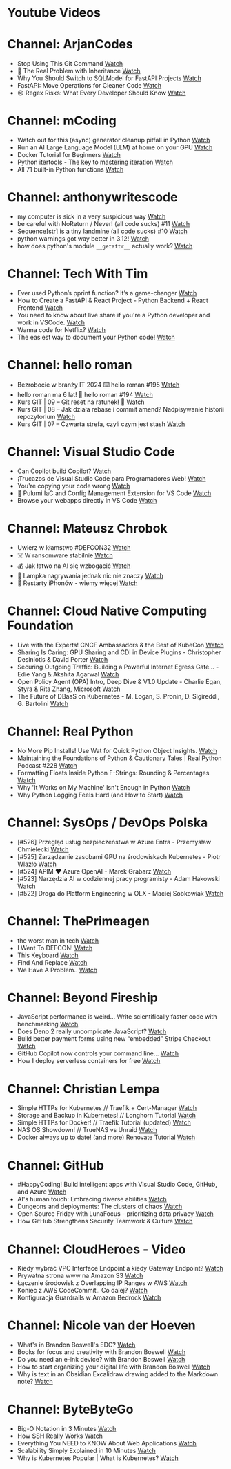 
Youtube Videos
==============

# Channel: ArjanCodes
  
 - Stop Using This Git Command  [Watch](https://youtu.be/CEaWanW-7cM)  
 - 🤔 The Real Problem with Inheritance  [Watch](https://youtu.be/M8myswQlF1M)  
 - Why You Should Switch to SQLModel for FastAPI Projects  [Watch](https://youtu.be/GONyd0CUrPc)  
 - FastAPI: Move Operations for Cleaner Code  [Watch](https://youtu.be/Oq8Pp3M7CUQ)  
 - 😣 Regex Risks: What Every Developer Should Know  [Watch](https://youtu.be/nNOvX7Ajscs)
# Channel: mCoding
  
 - Watch out for this (async) generator cleanup pitfall in Python  [Watch](https://youtu.be/N56Jrqc7SBk)  
 - Run an AI Large Language Model (LLM) at home on your GPU  [Watch](https://youtu.be/RejIVgfER-4)  
 - Docker Tutorial for Beginners  [Watch](https://youtu.be/b0HMimUb4f0)  
 - Python itertools - The key to mastering iteration  [Watch](https://youtu.be/1p7xa_BHYDs)  
 - All 71 built-in Python functions  [Watch](https://youtu.be/7Qu_KXc7xSI)
# Channel: anthonywritescode
  
 - my computer is sick in a very suspicious way  [Watch](https://youtu.be/l-RjeirBNMQ)  
 - be careful with NoReturn / Never! (all code sucks) #11  [Watch](https://youtu.be/WuXRn3euN8k)  
 - Sequence[str] is a tiny landmine (all code sucks) #10  [Watch](https://youtu.be/f0zD9d7kBrU)  
 - python warnings got way better in 3.12!  [Watch](https://youtu.be/Ljfn4x8t3Ow)  
 - how does python's module `__getattr__` actually work?  [Watch](https://youtu.be/K1-wYUSQoF8)
# Channel: Tech With Tim
  
 - Ever used Python’s pprint function? It’s a game-changer  [Watch](https://youtu.be/oWNT3A3mQxA)  
 - How to Create a FastAPI & React Project - Python Backend + React Frontend  [Watch](https://youtu.be/aSdVU9-SxH4)  
 - You need to know about live share if you're a Python developer and work in VSCode.  [Watch](https://youtu.be/a3VFs6KusUc)  
 - Wanna code for Netflix?  [Watch](https://youtu.be/d-mT0I96qhI)  
 - The easiest way to document your Python code!  [Watch](https://youtu.be/ARn7fbLaSAc)
# Channel: hello roman
  
 - Bezrobocie w branży IT 2024 ⌨️ hello roman #195  [Watch](https://youtu.be/3A0h9uNj0Z4)  
 - hello roman ma 6 lat!  🎉  hello roman #194  [Watch](https://youtu.be/2VcweF4sVRE)  
 - Kurs GIT | 09 – Git reset na ratunek! 🛟  [Watch](https://youtu.be/vri36csppEY)  
 - Kurs GIT | 08 – Jak działa rebase i commit amend? Nadpisywanie historii repozytorium  [Watch](https://youtu.be/4GKI4Gz97TE)  
 - Kurs GIT | 07 – Czwarta strefa, czyli czym jest stash  [Watch](https://youtu.be/T9n2tF60cY0)
# Channel: Visual Studio Code
  
 - Can Copilot build Copilot?  [Watch](https://youtu.be/uzz1F4Cw2bA)  
 - ¡Trucazos de Visual Studio Code para Programadores Web!  [Watch](https://youtu.be/UdIcAdQtiws)  
 - You're copying your code wrong  [Watch](https://youtu.be/2dR_u_Nhb-Y)  
 - 🔴 Pulumi IaC and Config Management Extension for VS Code  [Watch](https://youtu.be/rRsnk1sv_xE)  
 - Browse your webapps directly in VS Code  [Watch](https://youtu.be/ibZulGLXGf8)
# Channel: Mateusz Chrobok
  
 - Uwierz w kłamstwo #DEFCON32  [Watch](https://youtu.be/SImGw8kfrj4)  
 - ☠️ W ransomware stabilnie  [Watch](https://youtu.be/EiLb5RsG7to)  
 - 💰 Jak łatwo na AI się wzbogacić  [Watch](https://youtu.be/tyu5jiWZOMo)  
 - 📸 Lampka nagrywania jednak nic nie znaczy  [Watch](https://youtu.be/FEjQsKYgwG4)  
 - 🍏 Restarty iPhonów - wiemy więcej  [Watch](https://youtu.be/UD7bR2NM_-w)
# Channel: Cloud Native Computing Foundation
  
 - Live with the Experts! CNCF Ambassadors & the Best of KubeCon  [Watch](https://youtu.be/WHT1CisdKEE)  
 - Sharing Is Caring: GPU Sharing and CDI in Device Plugins - Christopher Desiniotis & David Porter  [Watch](https://youtu.be/4YS8mQuI_-Y)  
 - Securing Outgoing Traffic: Building a Powerful Internet Egress Gate... - Edie Yang & Akshita Agarwal  [Watch](https://youtu.be/YsCNJJbRLCk)  
 - Open Policy Agent (OPA) Intro, Deep Dive & V1.0 Update - Charlie Egan, Styra & Rita Zhang, Microsoft  [Watch](https://youtu.be/QuotLxFb2f4)  
 - The Future of DBaaS on Kubernetes - M. Logan, S. Pronin, D. Sigireddi, G. Bartolini  [Watch](https://youtu.be/Z35SlsYd1ds)
# Channel: Real Python
  
 - No More Pip Installs! Use Wat for Quick Python Object Insights.  [Watch](https://youtu.be/sGo5BbImmd8)  
 - Maintaining the Foundations of Python & Cautionary Tales | Real Python Podcast #228  [Watch](https://youtu.be/bQylj1i3Rog)  
 - Formatting Floats Inside Python F-Strings: Rounding & Percentages  [Watch](https://youtu.be/7MciGRf8V3A)  
 - Why 'It Works on My Machine' Isn't Enough in Python  [Watch](https://youtu.be/RYRjd6P0e9k)  
 - Why Python Logging Feels Hard (and How to Start)  [Watch](https://youtu.be/odocrtCysCQ)
# Channel: SysOps / DevOps Polska
  
 - [#526] Przegląd usług bezpieczeństwa w Azure Entra - Przemysław Chmielecki  [Watch](https://youtu.be/SxZ-qLkTtZo)  
 - [#525] Zarządzanie zasobami GPU na środowiskach Kubernetes - Piotr Wlazło  [Watch](https://youtu.be/PrAMaA-8biY)  
 - [#524] APIM ❤️ Azure OpenAI - Marek Grabarz  [Watch](https://youtu.be/ZGX04vpvf4I)  
 - [#523] Narzędzia AI w codziennej pracy programisty - Adam Hakowski  [Watch](https://youtu.be/o3JK7REsJIM)  
 - [#522] Droga do Platform Engineering w OLX - Maciej Sobkowiak  [Watch](https://youtu.be/rQKbypWsNCI)
# Channel: ThePrimeagen
  
 - the worst man in tech  [Watch](https://youtu.be/A_XGsAl-LqY)  
 - I Went To DEFCON!  [Watch](https://youtu.be/GwcFxTuMYmU)  
 - This Keyboard  [Watch](https://youtu.be/dhuX9t2j5Hc)  
 - Find And Replace  [Watch](https://youtu.be/v2a6Nv7RSd0)  
 - We Have A Problem..  [Watch](https://youtu.be/1-0r90bm6CE)
# Channel: Beyond Fireship
  
 - JavaScript performance is weird... Write scientifically faster code with benchmarking  [Watch](https://youtu.be/_pWA4rbzvIg)  
 - Does Deno 2 really uncomplicate JavaScript?  [Watch](https://youtu.be/8IHhvkaVqVE)  
 - Build better payment forms using new “embedded” Stripe Checkout  [Watch](https://youtu.be/7WFXl4-aCxs)  
 - GitHub Copilot now controls your command line...  [Watch](https://youtu.be/P8MfgV9us4o)  
 - How I deploy serverless containers for free  [Watch](https://youtu.be/cw34KMPSt4k)
# Channel: Christian Lempa
  
 - Simple HTTPs for Kubernetes // Traefik + Cert-Manager  [Watch](https://youtu.be/vJweuU6Qrgo)  
 - Storage and Backup in Kubernetes! // Longhorn Tutorial  [Watch](https://youtu.be/-ImtLXcEna8)  
 - Simple HTTPs for Docker! // Traefik Tutorial (updated)  [Watch](https://youtu.be/-hfejNXqOzA)  
 - NAS OS Showdown! // TrueNAS vs Unraid  [Watch](https://youtu.be/BmpzgcslQRQ)  
 - Docker always up to date! (and more) Renovate Tutorial  [Watch](https://youtu.be/FoUE3HPorPY)
# Channel: GitHub
  
 - #HappyCoding! Build intelligent apps with Visual Studio Code, GitHub, and Azure  [Watch](https://youtu.be/30OpmbWL1t8)  
 - AI's human touch: Embracing diverse abilities  [Watch](https://youtu.be/OtOZlBSgRk4)  
 - Dungeons and deployments: The clusters of chaos  [Watch](https://youtu.be/Sylft2zTQ48)  
 - Open Source Friday with LunaFocus - prioritizing data privacy  [Watch](https://youtu.be/v0dRWqk7qzE)  
 - How GitHub Strengthens Security Teamwork & Culture  [Watch](https://youtu.be/agQdYgEbWhA)
# Channel: CloudHeroes - Video
  
 - Kiedy wybrać VPC Interface Endpoint a kiedy Gateway Endpoint?  [Watch](https://youtu.be/viF5pT-HReI)  
 - Prywatna strona www na Amazon S3  [Watch](https://youtu.be/483QNc4XXBc)  
 - Łączenie środowisk z Overlapping IP Ranges w AWS  [Watch](https://youtu.be/71qb57dMMFs)  
 - Koniec z AWS CodeCommit.. Co dalej?  [Watch](https://youtu.be/fkggBFBDOVk)  
 - Konfiguracja Guardrails w Amazon Bedrock  [Watch](https://youtu.be/mVQrBKucLGM)
# Channel: Nicole van der Hoeven
  
 - What's in Brandon Boswell's EDC?  [Watch](https://youtu.be/Noswl0jCA4k)  
 - Books for focus and creativity with Brandon Boswell  [Watch](https://youtu.be/Ugc4U8Rx7RM)  
 - Do you need an e-ink device? with Brandon Boswell  [Watch](https://youtu.be/uUKPV6mWMFM)  
 - How to start organizing your digital life with Brandon Boswell  [Watch](https://youtu.be/Ykhyw3T3ICU)  
 - Why is text in an Obsidian Excalidraw drawing added to the Markdown note?  [Watch](https://youtu.be/HG5IuDIWHgY)
# Channel: ByteByteGo
  
 - Big-O Notation in 3 Minutes  [Watch](https://youtu.be/x2CRZaN2xgM)  
 - How SSH Really Works  [Watch](https://youtu.be/rlMfRa7vfO8)  
 - Everything You NEED to KNOW About Web Applications  [Watch](https://youtu.be/_higfXfhjdo)  
 - Scalability Simply Explained in 10 Minutes  [Watch](https://youtu.be/EWS_CIxttVw)  
 - Why is Kubernetes Popular | What is Kubernetes?  [Watch](https://youtu.be/lv0DdVLZuHc)